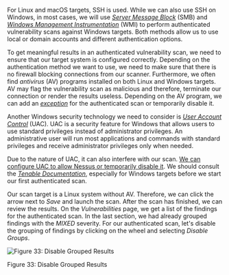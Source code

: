 For Linux and macOS targets, SSH is used. While we can also use SSH on Windows, in most cases, we will use [_Server Message Block_](https://en.wikipedia.org/wiki/Server_Message_Block) (SMB) and [_Windows Management Instrumentation_](https://en.wikipedia.org/wiki/Windows_Management_Instrumentation) (WMI) to perform authenticated vulnerability scans against Windows targets. Both methods allow us to use local or domain accounts and different authentication options.

To get meaningful results in an authenticated vulnerability scan, we need to ensure that our target system is configured correctly. Depending on the authentication method we want to use, we need to make sure that there is no firewall blocking connections from our scanner. Furthermore, we often find _antivirus_ (AV) programs installed on both Linux and Windows targets. AV may flag the vulnerability scan as malicious and therefore, terminate our connection or render the results useless. Depending on the AV program, we can add an [_exception_](https://community.tenable.com/s/article/Symantec-Endpoint-Protection-interfering-with-Nessus-authenticated-scans) for the authenticated scan or temporarily disable it.

Another Windows security technology we need to consider is [_User Account Control_](https://docs.microsoft.com/en-us/windows/security/identity-protection/user-account-control/user-account-control-overview) (UAC). UAC is a security feature for Windows that allows users to use standard privileges instead of administrator privileges. An administrative user will run most applications and commands with standard privileges and receive administrator privileges only when needed.

Due to the nature of UAC, it can also interfere with our scan. [We can configure UAC to allow Nessus or temporarily disable it](https://docs.tenable.com/nessus/Content/EnableWindowsLoginsForLocalAndRemoteAudits.htm). We should consult the [_Tenable Documentation_](https://docs.tenable.com/nessus/Content/CredentialedChecksOnWindows.htm), especially for Windows targets before we start our first authenticated scan.

Our scan target is a Linux system without AV. Therefore, we can click the arrow next to _Save_ and launch the scan. After the scan has finished, we can review the results. On the _Vulnerabilities_ page, we get a list of the findings for the authenticated scan. In the last section, we had already grouped findings with the _MIXED_ severity. For our authenticated scan, let's disable the grouping of findings by clicking on the wheel and selecting _Disable Groups_.

![Figure 33: Disable Grouped Results](https://offsec-platform-prod.s3.amazonaws.com/offsec-courses/PEN-200/imgs/vulnscan/7975a9534dc0fa3a84a45b1948ec20c4-vulnscan_disableGrouping3R.png)

Figure 33: Disable Grouped Results